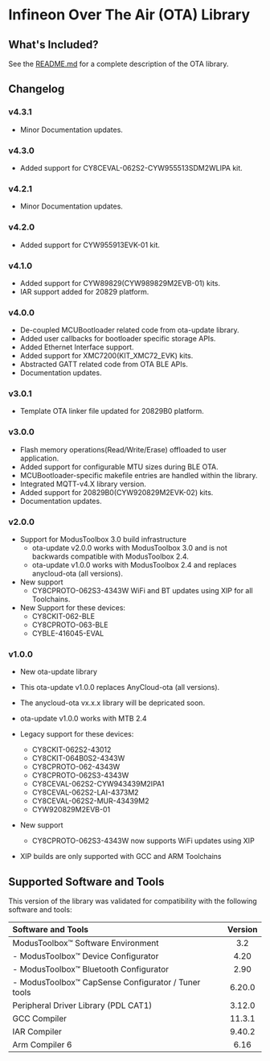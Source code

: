 # Infineon Over The Air (OTA) Library

## What's Included?

See the [README.md](./README.md) for a complete description of the OTA library.

## Changelog

### v4.3.1

- Minor Documentation updates.

### v4.3.0

- Added support for CY8CEVAL-062S2-CYW955513SDM2WLIPA kit.

### v4.2.1

- Minor Documentation updates.

### v4.2.0

- Added support for CYW955913EVK-01 kit.

### v4.1.0

- Added support for CYW89829(CYW989829M2EVB-01) kits.
- IAR support added for 20829 platform.

### v4.0.0

- De-coupled MCUBootloader related code from ota-update library.
- Added user callbacks for bootloader specific storage APIs.
- Added Ethernet Interface support.
- Added support for XMC7200(KIT_XMC72_EVK) kits.
- Abstracted GATT related code from OTA BLE APIs.
- Documentation updates.

### v3.0.1

- Template OTA linker file updated for 20829B0 platform.

### v3.0.0

- Flash memory operations(Read/Write/Erase) offloaded to user application.
- Added support for configurable MTU sizes during BLE OTA.
- MCUBootloader-specific makefile entries are handled within the library.
- Integrated MQTT-v4.X library version.
- Added support for 20829B0(CYW920829M2EVK-02) kits.
- Documentation updates.

### v2.0.0

- Support for ModusToolbox 3.0 build infrastructure
  - ota-update v2.0.0 works with ModusToolbox 3.0 and is not backwards compatible with ModusToolbox 2.4.
  - ota-update v1.0.0 works with ModusToolbox 2.4 and replaces anycloud-ota (all versions).
- New support
    - CY8CPROTO-062S3-4343W WiFi and BT updates using XIP for all Toolchains.
- New Support for these devices:
    - CY8CKIT-062-BLE
    - CY8CPROTO-063-BLE
    - CYBLE-416045-EVAL

### v1.0.0

- New ota-update library
- This ota-update v1.0.0 replaces AnyCloud-ota (all versions).
- The anycloud-ota vx.x.x library will be depricated soon.
- ota-update v1.0.0 works with MTB 2.4
- Legacy support for these devices:
    - CY8CKIT-062S2-43012
    - CY8CKIT-064B0S2-4343W
    - CY8CPROTO-062-4343W
    - CY8CPROTO-062S3-4343W
    - CY8CEVAL-062S2-CYW943439M2IPA1
    - CY8CEVAL-062S2-LAI-4373M2
    - CY8CEVAL-062S2-MUR-43439M2
    - CYW920829M2EVB-01

- New support
    - CY8CPROTO-062S3-4343W now supports WiFi updates using XIP
- XIP builds are only supported with GCC and ARM Toolchains

## Supported Software and Tools
This version of the library was validated for compatibility with the following software and tools:

| Software and Tools                                        | Version |
| :---                                                      | :----:  |
| ModusToolbox&trade; Software Environment                  | 3.2     |
| - ModusToolbox&trade; Device Configurator                 | 4.20    |
| - ModusToolbox&trade; Bluetooth Configurator              | 2.90    |
| - ModusToolbox&trade; CapSense Configurator / Tuner tools | 6.20.0  |
| Peripheral Driver Library (PDL CAT1)                      | 3.12.0  |
| GCC Compiler                                              | 11.3.1  |
| IAR Compiler                                              | 9.40.2  |
| Arm Compiler 6                                            | 6.16    |
